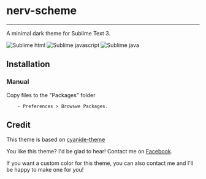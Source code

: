 nerv-scheme
=============

------------------------------------------------------------------------
        
A minimal dark theme for Sublime Text 3.

![Sublime html](https://lh3.googleusercontent.com/-vgVN0ZF-rcc/U3gnNMQBdXI/AAAAAAAAAUU/eCiV1CSzr7E/w1067-h662-no/sublime-html.JPG)
![Sublime javascript](https://lh5.googleusercontent.com/-99jSimayMFA/U3gnPvCtZkI/AAAAAAAAAUM/GoSWlzlX7ZY/w1063-h662-no/sublime-javascript.JPG)
![Sublime java](https://lh3.googleusercontent.com/-1Q5P7m9xepI/U3gnOYNbIyI/AAAAAAAAAUE/XTUcg3699Qs/w1062-h662-no/sublime-java.JPG)

Installation
------------------------------------------------------------------------

### Manual

  Copy files to the "Packages" folder

        - Preferences > Browswe Packages.



Credit
------------------------------------------------------------------------

This theme is based on [cyanide-theme](https://github.com/lefoy/cyanide-theme)

You like this theme? I'd be glad to hear! Contact me on [Facebook](https://www.facebook.com/evenhold).

If you want a custom color for this theme, you can also contact me and I'll be happy to make one for you!
